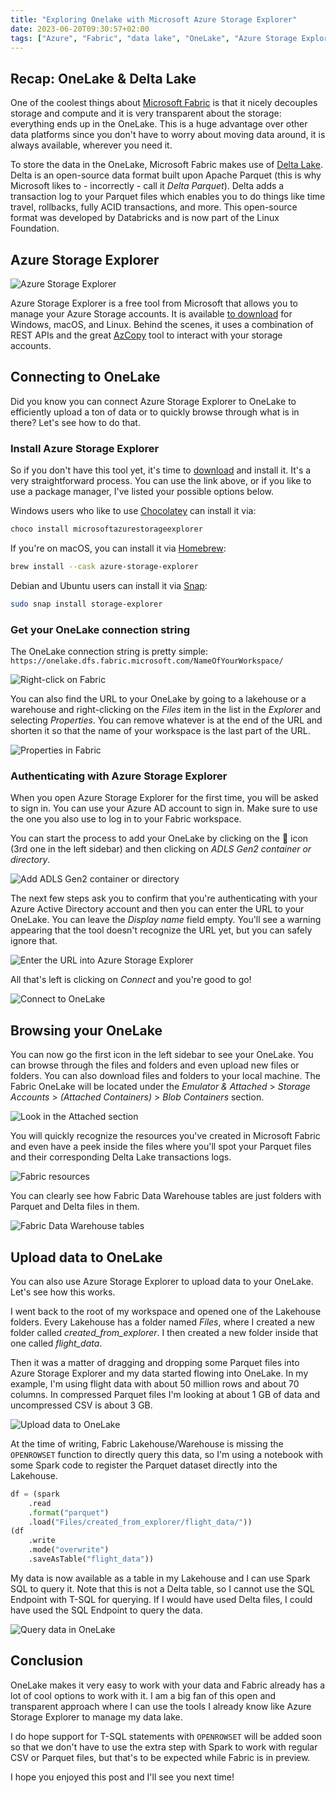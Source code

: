```yaml
---
title: "Exploring Onelake with Microsoft Azure Storage Explorer"
date: 2023-06-20T09:30:57+02:00
tags: ["Azure", "Fabric", "data lake", "OneLake", "Azure Storage Explorer", "lakehouse", "Spark", "Microsoft"]
---
```


## Recap: OneLake & Delta Lake

One of the coolest things about [Microsoft Fabric](https://www.microsoft.com/en-us/microsoft-fabric/) is that it nicely decouples storage and compute and it is very transparent about the storage: everything ends up in the OneLake. This is a huge advantage over other data platforms since you don't have to worry about moving data around, it is always available, wherever you need it.

To store the data in the OneLake, Microsoft Fabric makes use of [Delta Lake](https://delta.io). Delta is an open-source data format built upon Apache Parquet (this is why Microsoft likes to - incorrectly - call it *Delta Parquet*). Delta adds a transaction log to your Parquet files which enables you to do things like time travel, rollbacks, fully ACID transactions, and more. This open-source format was developed by Databricks and is now part of the Linux Foundation.

## Azure Storage Explorer

![Azure Storage Explorer](/img/post/2023/ase_logo.png "Azure Storage Explorer")

Azure Storage Explorer is a free tool from Microsoft that allows you to manage your Azure Storage accounts. It is available [to download](https://azure.microsoft.com/en-us/products/storage/storage-explorer/) for Windows, macOS, and Linux. Behind the scenes, it uses a combination of REST APIs and the great [AzCopy](https://learn.microsoft.com/en-us/azure/storage/common/storage-use-azcopy-v10) tool to interact with your storage accounts.

## Connecting to OneLake

Did you know you can connect Azure Storage Explorer to OneLake to efficiently upload a ton of data or to quickly browse through what is in there? Let's see how to do that.

### Install Azure Storage Explorer

So if you don't have this tool yet, it's time to [download](https://azure.microsoft.com/en-us/products/storage/storage-explorer/) and install it. It's a very straightforward process. You can use the link above, or if you like to use a package manager, I've listed your possible options below.

Windows users who like to use [Chocolatey](https://chocolatey.org/) can install it via:

```bash
choco install microsoftazurestorageexplorer
```

If you're on macOS, you can install it via [Homebrew](https://brew.sh/):

```bash
brew install --cask azure-storage-explorer
```

Debian and Ubuntu users can install it via [Snap](https://snapcraft.io/azure-storage-explorer):

```bash
sudo snap install storage-explorer
```

### Get your OneLake connection string

The OneLake connection string is pretty simple: `https://onelake.dfs.fabric.microsoft.com/NameOfYourWorkspace/`

![Right-click on Fabric](/img/post/2023/fabric_rightclick.png "Right-click on Fabric")

You can also find the URL to your OneLake by going to a lakehouse or a warehouse and right-clicking on the *Files* item in the list in the *Explorer* and selecting *Properties*. You can remove whatever is at the end of the URL and shorten it so that the name of your workspace is the last part of the URL.

![Properties in Fabric](/img/post/2023/fabric_properties.png "Properties in Fabric")

### Authenticating with Azure Storage Explorer

When you open Azure Storage Explorer for the first time, you will be asked to sign in. You can use your Azure AD account to sign in. Make sure to use the one you also use to log in to your Fabric workspace.

You can start the process to add your OneLake by clicking on the 🔌 icon (3rd one in the left sidebar) and then clicking on *ADLS Gen2 container or directory*.

![Add ADLS Gen2 container or directory](/img/post/2023/explorer_adls.png "Add ADLS Gen2 container or directory")

The next few steps ask you to confirm that you're authenticating with your Azure Active Directory account and then you can enter the URL to your OneLake. You can leave the *Display name* field empty. You'll see a warning appearing that the tool doesn't recognize the URL yet, but you can safely ignore that.

![Enter the URL into Azure Storage Explorer](/img/post/2023/explorer_url.png "Enter the URL into Azure Storage Explorer")

All that's left is clicking on *Connect* and you're good to go!

![Connect to OneLake](/img/post/2023/explorer_connect.png "Connect to OneLake")

## Browsing your OneLake

You can now go the first icon in the left sidebar to see your OneLake. You can browse through the files and folders and even upload new files or folders. You can also download files and folders to your local machine. The Fabric OneLake will be located under the *Emulator & Attached* > *Storage Accounts* > *(Attached Containers)* > *Blob Containers* section.

![Look in the Attached section](/img/post/2023/explorer_attached.png "Look in the Attached section")

You will quickly recognize the resources you've created in Microsoft Fabric and even have a peek inside the files where you'll spot your Parquet files and their corresponding Delta Lake transactions logs.

![Fabric resources](/img/post/2023/fabric_dwh.png "Fabric resources")

You can clearly see how Fabric Data Warehouse tables are just folders with Parquet and Delta files in them.

![Fabric Data Warehouse tables](/img/post/2023/dwh_tables.png "Fabric Data Warehouse tables")

## Upload data to OneLake

You can also use Azure Storage Explorer to upload data to your OneLake. Let's see how this works.

I went back to the root of my workspace and opened one of the Lakehouse folders. Every Lakehouse has a folder named *Files*, where I created a new folder called *created_from_explorer*. I then created a new folder inside that one called *flight_data*.

Then it was a matter of dragging and dropping some Parquet files into Azure Storage Explorer and my data started flowing into OneLake. In my example, I'm using flight data with about 50 million rows and about 70 columns. In compressed Parquet files I'm looking at about 1 GB of data and uncompressed CSV is about 3 GB.

![Upload data to OneLake](/img/post/2023/explorer_upload.png "Upload data to OneLake")

At the time of writing, Fabric Lakehouse/Warehouse is missing the `OPENROWSET` function to directly query this data, so I'm using a notebook with some Spark code to register the Parquet dataset directly into the Lakehouse.

```python
df = (spark
    .read
    .format("parquet")
    .load("Files/created_from_explorer/flight_data/"))
(df
    .write
    .mode("overwrite")
    .saveAsTable("flight_data"))
```

My data is now available as a table in my Lakehouse and I can use Spark SQL to query it. Note that this is not a Delta table, so I cannot use the SQL Endpoint with T-SQL for querying. If I would have used Delta files, I could have used the SQL Endpoint to query the data.

![Query data in OneLake](/img/post/2023/fabric_table.png "Query data in OneLake")

## Conclusion

OneLake makes it very easy to work with your data and Fabric already has a lot of cool options to work with it. I am a big fan of this open and transparent approach where I can use the tools I already know like Azure Storage Explorer to manage my data lake.

I do hope support for T-SQL statements with `OPENROWSET` will be added soon so that we don't have to use the extra step with Spark to work with regular CSV or Parquet files, but that's to be expected while Fabric is in preview.

I hope you enjoyed this post and I'll see you next time!
